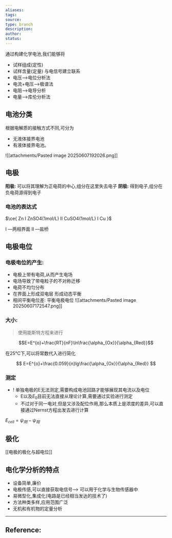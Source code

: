 ```yaml
---
aliases: 
tags: 
source: 
type: branch
description: 
author: 
status:
---
```


通过构建化学电池,我们能够将
- 试样组成(定性)
- 试样含量(定量)
与电信号建立联系
- 电压-->电位分析法
- 电流+电压-->极谱法
- 电阻-->电导分析
- 电量-->库伦分析法


## 电池分类
根据电解质的接触方式不同,可分为
- 无液体接界电池
- 有液体接界电池。

![[attachments/Pasted image 20250607192026.png]]

## 电极

**阳极:** 可以将其理解为正电荷的中心,组分在这里失去电子
**阴极:** 得到电子,组分在负电荷源得到电子

### 电池的表达式

$\ce{ Zn I ZnSO4(1mol/L) II CuSO4(1mol/L) I Cu }$

I —两相界面 II —盐桥

## 电极电位

### 电极电位的产生:
- 电极上带有电荷,从而产生电场
- 电场导致了带电粒子的不对称迁移
- 电荷不均匀分布
- 在界面上形成双电层 形成动态平衡
- 相间平衡电位差: 平衡电极电位
![[attachments/Pasted image 20250607172547.png]]


### 大小:
>使用能斯特方程来进行

$$E=E^{o}+\frac{RT}{nF}\ln\frac{\alpha_{Ox}}{\alpha_{Red}}$$

在25℃下,可以将常数代入进行简化

$$
E=E^{o}+\frac{0.059}{n}lg\frac{\alpha_{Ox}}{\alpha_{Red}}
$$
### 测定
- ! 单独电极的E无法测定,需要构成电池回路才能够展现其电流以及电位
	- E以及$E_{0}$目前无法直接从理论计算,需要通过实验进行测定
	- 不过对于同一电对,但是又涉及配位作用,那么本质上是浓度的差异,可以直接通过Nernst方程出发去进行计算


$E_{cell}=\psi_{阴}-\psi_{阳}$



## 极化
[[电极的极化与超电位]]



## 电化学分析的特点
- 设备简单,廉价
- 电极传感,可以直接获取电信号--> 可以用于化学与生物传感器中
- 易微型化,集成化(电路是已经相当发达的技术了)
- 方法种类多样,应用范围广泛
- 无机和有机物的定量分析






---

## Reference: